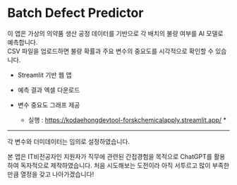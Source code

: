 # Batch Defect Predictor

이 앱은 가상의 의약품 생산 공정 데이터를 기반으로 각 배치의 불량 여부를 AI 모델로 예측합니다.  
CSV 파일을 업로드하면 불량 확률과 주요 변수의 중요도를 시각적으로 확인할 수 있습니다.

- Streamlit 기반 웹 앱
- 예측 결과 엑셀 다운로드
- 변수 중요도 그래프 제공

    * 실행 : https://kodaehongdevtool-forskchemicalapply.streamlit.app/ *

-------------------------------------------------------------------------------------------

각 변수와 더미데이터는 임의로 설정하였습니다.

본 앱은 IT비전공자인 지원자가 직무에 관련된 간접경험을 목적으로 ChatGPT를 활용하여 독자적으로 제작하였습니다.
처음 시도해보는 도전이라 아직 서투르고 많이 부족한 만큼 열정을 갖고 나아가겠습니다!
